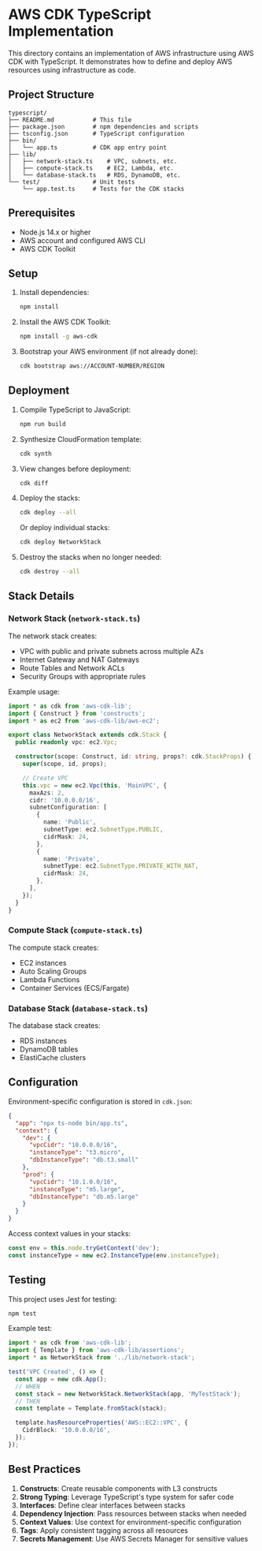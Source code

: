 # AWS CDK TypeScript Implementation

This directory contains an implementation of AWS infrastructure using AWS CDK with TypeScript. It demonstrates how to define and deploy AWS resources using infrastructure as code.

## Project Structure

```
typescript/
├── README.md           # This file
├── package.json        # npm dependencies and scripts
├── tsconfig.json       # TypeScript configuration
├── bin/
│   └── app.ts          # CDK app entry point
├── lib/
│   ├── network-stack.ts    # VPC, subnets, etc.
│   ├── compute-stack.ts    # EC2, Lambda, etc.
│   └── database-stack.ts   # RDS, DynamoDB, etc.
└── test/               # Unit tests
    └── app.test.ts     # Tests for the CDK stacks
```

## Prerequisites

- Node.js 14.x or higher
- AWS account and configured AWS CLI
- AWS CDK Toolkit

## Setup

1. Install dependencies:
   ```bash
   npm install
   ```

2. Install the AWS CDK Toolkit:
   ```bash
   npm install -g aws-cdk
   ```

3. Bootstrap your AWS environment (if not already done):
   ```bash
   cdk bootstrap aws://ACCOUNT-NUMBER/REGION
   ```

## Deployment

1. Compile TypeScript to JavaScript:
   ```bash
   npm run build
   ```

2. Synthesize CloudFormation template:
   ```bash
   cdk synth
   ```

3. View changes before deployment:
   ```bash
   cdk diff
   ```

4. Deploy the stacks:
   ```bash
   cdk deploy --all
   ```
   
   Or deploy individual stacks:
   ```bash
   cdk deploy NetworkStack
   ```

5. Destroy the stacks when no longer needed:
   ```bash
   cdk destroy --all
   ```

## Stack Details

### Network Stack (`network-stack.ts`)

The network stack creates:
- VPC with public and private subnets across multiple AZs
- Internet Gateway and NAT Gateways
- Route Tables and Network ACLs
- Security Groups with appropriate rules

Example usage:

```typescript
import * as cdk from 'aws-cdk-lib';
import { Construct } from 'constructs';
import * as ec2 from 'aws-cdk-lib/aws-ec2';

export class NetworkStack extends cdk.Stack {
  public readonly vpc: ec2.Vpc;

  constructor(scope: Construct, id: string, props?: cdk.StackProps) {
    super(scope, id, props);

    // Create VPC
    this.vpc = new ec2.Vpc(this, 'MainVPC', {
      maxAzs: 2,
      cidr: '10.0.0.0/16',
      subnetConfiguration: [
        {
          name: 'Public',
          subnetType: ec2.SubnetType.PUBLIC,
          cidrMask: 24,
        },
        {
          name: 'Private',
          subnetType: ec2.SubnetType.PRIVATE_WITH_NAT,
          cidrMask: 24,
        },
      ],
    });
  }
}
```

### Compute Stack (`compute-stack.ts`)

The compute stack creates:
- EC2 instances
- Auto Scaling Groups
- Lambda Functions
- Container Services (ECS/Fargate)

### Database Stack (`database-stack.ts`)

The database stack creates:
- RDS instances
- DynamoDB tables
- ElastiCache clusters

## Configuration

Environment-specific configuration is stored in `cdk.json`:

```json
{
  "app": "npx ts-node bin/app.ts",
  "context": {
    "dev": {
      "vpcCidr": "10.0.0.0/16",
      "instanceType": "t3.micro",
      "dbInstanceType": "db.t3.small"
    },
    "prod": {
      "vpcCidr": "10.1.0.0/16",
      "instanceType": "m5.large",
      "dbInstanceType": "db.m5.large"
    }
  }
}
```

Access context values in your stacks:

```typescript
const env = this.node.tryGetContext('dev');
const instanceType = new ec2.InstanceType(env.instanceType);
```

## Testing

This project uses Jest for testing:

```bash
npm test
```

Example test:

```typescript
import * as cdk from 'aws-cdk-lib';
import { Template } from 'aws-cdk-lib/assertions';
import * as NetworkStack from '../lib/network-stack';

test('VPC Created', () => {
  const app = new cdk.App();
  // WHEN
  const stack = new NetworkStack.NetworkStack(app, 'MyTestStack');
  // THEN
  const template = Template.fromStack(stack);

  template.hasResourceProperties('AWS::EC2::VPC', {
    CidrBlock: '10.0.0.0/16',
  });
});
```

## Best Practices

1. **Constructs**: Create reusable components with L3 constructs
2. **Strong Typing**: Leverage TypeScript's type system for safer code
3. **Interfaces**: Define clear interfaces between stacks
4. **Dependency Injection**: Pass resources between stacks when needed
5. **Context Values**: Use context for environment-specific configuration
6. **Tags**: Apply consistent tagging across all resources
7. **Secrets Management**: Use AWS Secrets Manager for sensitive values
